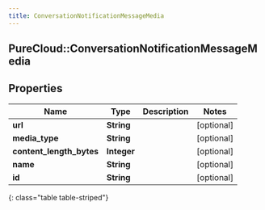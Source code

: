 ```yaml
---
title: ConversationNotificationMessageMedia
---
```

## PureCloud::ConversationNotificationMessageMedia

## Properties

|Name | Type | Description | Notes|
|------------ | ------------- | ------------- | -------------|
| **url** | **String** |  | [optional] |
| **media_type** | **String** |  | [optional] |
| **content_length_bytes** | **Integer** |  | [optional] |
| **name** | **String** |  | [optional] |
| **id** | **String** |  | [optional] |
{: class="table table-striped"}


